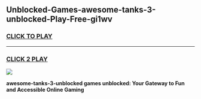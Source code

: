
## Unblocked-Games-awesome-tanks-3-unblocked-Play-Free-gi1wv
<h3>
<a href="https://premium76.site?title=awesome-tanks-3-unblocked&ref=17A">CLICK TO PLAY</a></h3>
<hr>

<h3>
<a href="https://premium76.site?title=awesome-tanks-3-unblocked&ref=17A">CLICK 2 PLAY</a>
  
</h3>

<a href="https://premium76.site?title=awesome-tanks-3-unblocked&ref=17A"><img src="https://clearcache.store/games.png"></a>


**awesome-tanks-3-unblocked games unblocked: Your Gateway to Fun and Accessible Online Gaming**
